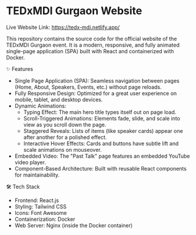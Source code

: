# TEDxMDI Gurgaon Website 
Live Website Link: https://tedx-mdi.netlify.app/

This repository contains the source code for the official website of the TEDxMDI Gurgaon event. It is a modern, responsive, and fully animated single-page application (SPA) built with React and containerized with Docker.

✨ Features
- Single Page Application (SPA): Seamless navigation between pages (Home, About, Speakers, Events, etc.) without page reloads.
- Fully Responsive Design: Optimized for a great user experience on mobile, tablet, and desktop devices.
- Dynamic Animations:
  - Typing Effect: The main hero title types itself out on page load.
  - Scroll-Triggered Animations: Elements fade, slide, and scale into view as you scroll down the page.
  - Staggered Reveals: Lists of items (like speaker cards) appear one after another for a polished effect.
  - Interactive Hover Effects: Cards and buttons have subtle lift and scale animations on mouseover.
- Embedded Video: The "Past Talk" page features an embedded YouTube video player.
- Component-Based Architecture: Built with reusable React components for maintainability.

🛠️ Tech Stack
- Frontend: React.js
- Styling: Tailwind CSS
- Icons: Font Awesome
- Containerization: Docker
- Web Server: Nginx (inside the Docker container)
